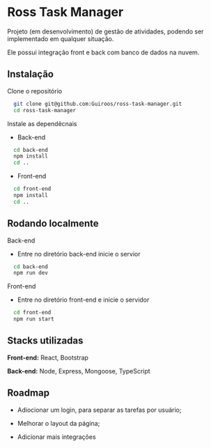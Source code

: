 
# Ross Task Manager

Projeto (em desenvolvimento) de gestão de atividades, podendo ser implementado
em qualquer situação.

Ele possui integração front e back com banco de dados na nuvem.


## Instalação

Clone o repositório 

```bash
  git clone git@github.com:Guiroos/ross-task-manager.git
  cd ross-task-manager
```

Instale as dependêcnais

- Back-end

```bash
  cd back-end
  npm install
  cd ..
```

- Front-end

```bash
  cd front-end
  npm install
  cd ..
```


## Rodando localmente

Back-end

- Entre no diretório back-end inicie o servior

```bash
  cd back-end
  npm run dev
```

Front-end

- Entre no diretório front-end e inicie o servidor

```bash
  cd front-end
  npm run start
```
## Stacks utilizadas

**Front-end:** React, Bootstrap

**Back-end:** Node, Express, Mongoose, TypeScript


## Roadmap

- Adiocionar um login, para separar as tarefas por usuário;

- Melhorar o layout da página;

- Adicionar mais integrações 
